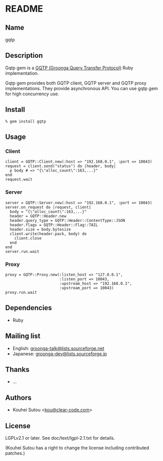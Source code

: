 # README

## Name

gqtp

## Description

Gqtp gem is a
[GQTP (Groonga Query Transfer Protocol)](http://groonga.org/docs/spec/gqtp.html)
Ruby implementation.

Gqtp gem provides both GQTP client, GQTP server and GQTP proxy
implementations. They provide asynchronous API. You can use gqtp gem
for high concurrency use.

## Install

    % gem install gqtp

## Usage

### Client

    client = GQTP::Client.new(:host => "192.168.0.1", :port => 10043)
    request = client.send("status") do |header, body|
      p body # => "{\"alloc_count\":163,...}"
    end
    request.wait

### Server

    server = GQTP::Server.new(:host => "192.168.0.1", :port => 10043)
    server.on_request do |request, client|
      body = "{\"alloc_count\":163,...}"
      header = GQTP::Header.new
      header.query_type = GQTP::Header::ContentType::JSON
      header.flags = GQTP::Header::Flag::TAIL
      header.size = body.bytesize
      client.write(header.pack, body) do
        client.close
      end
    end
    server.run.wait

### Proxy

    proxy = GQTP::Proxy.new(:listen_host => "127.0.0.1",
                            :listen_port => 10043,
                            :upstream_host => "192.168.0.1",
                            :upstream_port => 10043)
    proxy.run.wait

## Dependencies

* Ruby

## Mailing list

* English: [groonga-talk@lists.sourceforge.net](https://lists.sourceforge.net/lists/listinfo/groonga-talk)
* Japanese: [groonga-dev@lists.sourceforge.jp](http://lists.sourceforge.jp/mailman/listinfo/groonga-dev)

## Thanks

* ...

## Authors

* Kouhei Sutou \<kou@clear-code.com\>

## License

LGPLv2.1 or later. See doc/text/lgpl-2.1.txt for details.

(Kouhei Sutou has a right to change the license including contributed
patches.)
